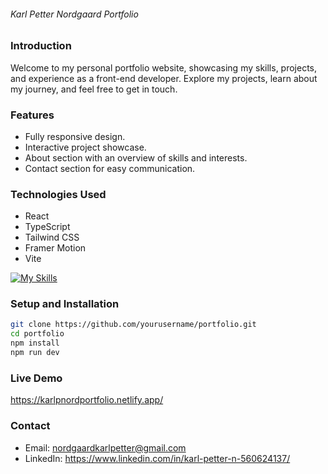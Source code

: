 ###### Karl Petter Nordgaard Portfolio

### Introduction
Welcome to my personal portfolio website, showcasing my skills, projects, and experience as a front-end developer. Explore my projects, learn about my journey, and feel free to get in touch.

### Features
- Fully responsive design.
- Interactive project showcase.
- About section with an overview of skills and interests.
- Contact section for easy communication.

### Technologies Used
- React
- TypeScript
- Tailwind CSS
- Framer Motion
- Vite

[![My Skills](https://skillicons.dev/icons?i=react,typescript,tailwindcss,vite)](https://skillicons.dev)

### Setup and Installation
```bash
git clone https://github.com/yourusername/portfolio.git
cd portfolio
npm install
npm run dev
```

### Live Demo
https://karlpnordportfolio.netlify.app/

### Contact
- Email: nordgaardkarlpetter@gmail.com
- LinkedIn: https://www.linkedin.com/in/karl-petter-n-560624137/
